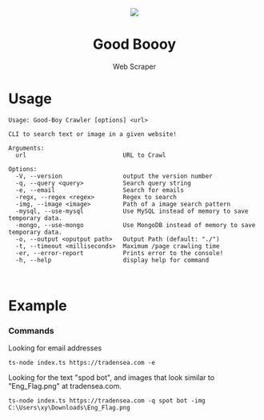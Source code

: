 <div align="center">
<img src="https://media.tenor.com/IUOroMLMNzgAAAAM/costume-funny.gif">
<h1>Good Boooy</h1>
<p>Web Scraper<p>
</div>

# Usage
```
Usage: Good-Boy Crawler [options] <url>

CLI to search text or image in a given website!

Arguments:
  url                           URL to Crawl

Options:
  -V, --version                 output the version number
  -q, --query <query>           Search query string
  -e, --email                   Search for emails
  -regx, --regex <regex>        Regex to search
  -img, --image <image>         Path of a image search pattern
  -mysql, --use-mysql           Use MySQL instead of memory to save temporary data.
  -mongo, --use-mongo           Use MongoDB instead of memory to save temporary data.
  -o, --output <oputput path>   Output Path (default: "./")
  -t, --timeout <milliseconds>  Maximum /page crawling time
  -er, --error-report           Prints error to the console!
  -h, --help                    display help for command

  
```

# Example
### Commands
Looking for email addresses
```
ts-node index.ts https://tradensea.com -e
```
Looking for the text "spod bot", and images that look similar to "Eng_Flag.png" at tradensea.com.
```
ts-node index.ts https://tradensea.com -q spot bot -img C:\Users\xy\Downloads\Eng_Flag.png
```
